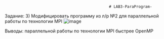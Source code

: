                                                   # LAB3-ParaProgram-
Задание:  3)	Модифицировать программу из л/р №2 для параллельной работы по технологии MPI
 ![image](https://user-images.githubusercontent.com/92180501/202839400-be2ce750-c5c7-499d-81ad-78c53955a56b.png)

Выводы: параллельной работы по технологии MPI  быстрее  OpenMP
